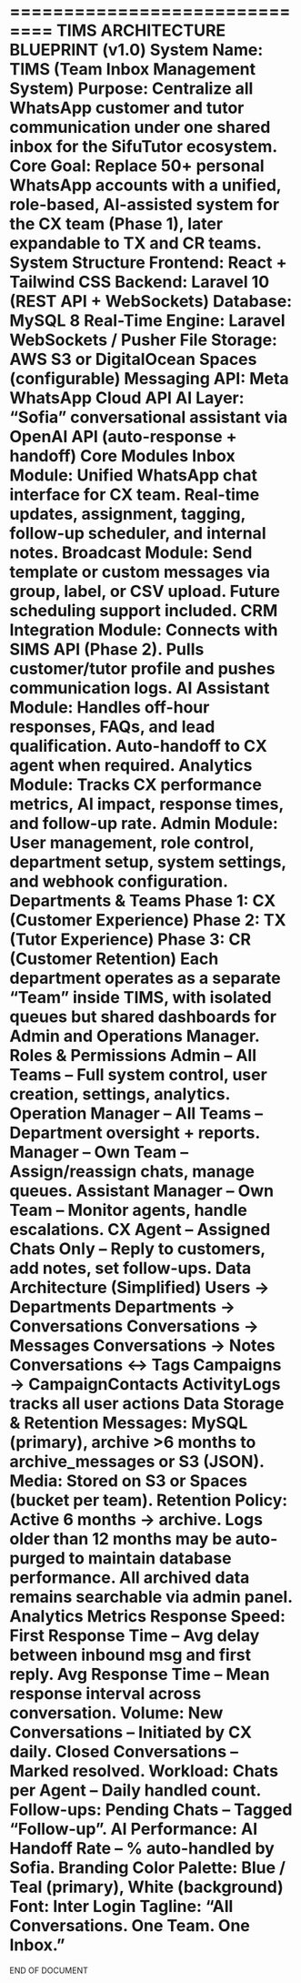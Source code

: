 ==============================
TIMS ARCHITECTURE BLUEPRINT (v1.0)
System Name: TIMS (Team Inbox Management System)
Purpose: Centralize all WhatsApp customer and tutor communication under one shared inbox for the SifuTutor ecosystem.
Core Goal: Replace 50+ personal WhatsApp accounts with a unified, role-based, AI-assisted system for the CX team (Phase 1), later expandable to TX and CR teams.
System Structure
Frontend: React + Tailwind CSS
Backend: Laravel 10 (REST API + WebSockets)
Database: MySQL 8
Real-Time Engine: Laravel WebSockets / Pusher
File Storage: AWS S3 or DigitalOcean Spaces (configurable)
Messaging API: Meta WhatsApp Cloud API
AI Layer: “Sofia” conversational assistant via OpenAI API (auto-response + handoff)
Core Modules
Inbox Module: Unified WhatsApp chat interface for CX team. Real-time updates, assignment, tagging, follow-up scheduler, and internal notes.
Broadcast Module: Send template or custom messages via group, label, or CSV upload. Future scheduling support included.
CRM Integration Module: Connects with SIMS API (Phase 2). Pulls customer/tutor profile and pushes communication logs.
AI Assistant Module: Handles off-hour responses, FAQs, and lead qualification. Auto-handoff to CX agent when required.
Analytics Module: Tracks CX performance metrics, AI impact, response times, and follow-up rate.
Admin Module: User management, role control, department setup, system settings, and webhook configuration.
Departments & Teams
Phase 1: CX (Customer Experience)
Phase 2: TX (Tutor Experience)
Phase 3: CR (Customer Retention)
Each department operates as a separate “Team” inside TIMS, with isolated queues but shared dashboards for Admin and Operations Manager.
Roles & Permissions
Admin – All Teams – Full system control, user creation, settings, analytics.
Operation Manager – All Teams – Department oversight + reports.
Manager – Own Team – Assign/reassign chats, manage queues.
Assistant Manager – Own Team – Monitor agents, handle escalations.
CX Agent – Assigned Chats Only – Reply to customers, add notes, set follow-ups.
Data Architecture (Simplified)
Users → Departments
Departments → Conversations
Conversations → Messages
Conversations → Notes
Conversations ↔ Tags
Campaigns → CampaignContacts
ActivityLogs tracks all user actions
Data Storage & Retention
Messages: MySQL (primary), archive >6 months to archive_messages or S3 (JSON).
Media: Stored on S3 or Spaces (bucket per team).
Retention Policy: Active 6 months → archive. Logs older than 12 months may be auto-purged to maintain database performance.
All archived data remains searchable via admin panel.
Analytics Metrics
Response Speed:
First Response Time – Avg delay between inbound msg and first reply.
Avg Response Time – Mean response interval across conversation.
Volume:
New Conversations – Initiated by CX daily.
Closed Conversations – Marked resolved.
Workload:
Chats per Agent – Daily handled count.
Follow-ups:
Pending Chats – Tagged “Follow-up”.
AI Performance:
AI Handoff Rate – % auto-handled by Sofia.
Branding
Color Palette: Blue / Teal (primary), White (background)
Font: Inter
Login Tagline: “All Conversations. One Team. One Inbox.”
=========================================================
END OF DOCUMENT
